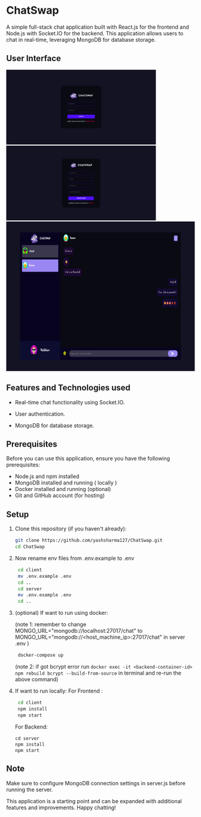 # ChatSwap

A simple full-stack chat application built with React.js for the frontend and Node.js with Socket.IO for the backend. This application allows users to chat in real-time, leveraging MongoDB for database storage.

## User Interface
<img src="/readme-images/1.png" width="400" height="200"> <img src="/readme-images/2.png" width="400" height="200">
<img src="/readme-images/3.png" width="800" height="400">

## Features and Technologies used

- Real-time chat functionality using Socket.IO.

- User authentication.

- MongoDB for database storage.
 
## Prerequisites

Before you can use this application, ensure you have the following prerequisites:

- Node.js and npm installed
- MongoDB installed and running ( locally )
- Docker installed and running (optional)
- Git and GitHub account (for hosting)

## Setup

1. Clone this repository (if you haven't already):

   ```bash
   git clone https://github.com/yashsharma127/ChatSwap.git
   cd ChatSwap
   ```

2. Now rename env files from .env.example to .env

   ```bash
    cd client
    mv .env.example .env
    cd ..
    cd server
    mv .env.example .env
    cd ..
   ```

3. (optional) If want to run using docker:

   (note 1: remember to change MONGO_URL="mongodb://localhost:27017/chat" to MONGO_URL="mongodb://<host_machine_ip>:27017/chat" in server .env
   )

   ```bash
    docker-compose up
   ```
   (note 2: if got bcrypt error run ``` docker exec -it <backend-container-id> npm rebuild bcrypt --build-from-source ```
   in terminal and re-run the above command)

4. If want to run locally:
   For Frontend :

   ```bash
    cd client
    npm install
    npm start
   ```
   For Backend:

      ```
      cd server
      npm install
      npm start
      ```

## Note

Make sure to configure MongoDB connection settings in server.js before running the server.

This application is a starting point and can be expanded with additional features and improvements. Happy chatting!
 
